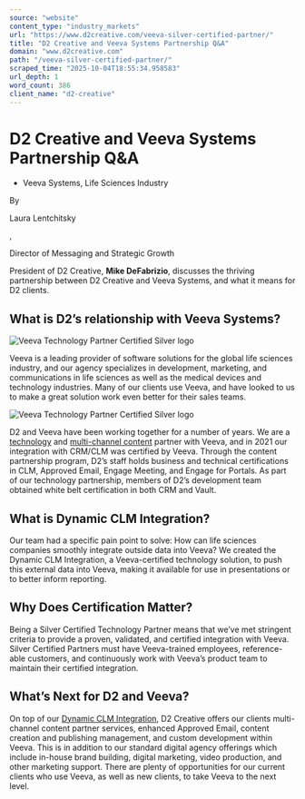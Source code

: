 ```yaml
---
source: "website"
content_type: "industry_markets"
url: "https://www.d2creative.com/veeva-silver-certified-partner/"
title: "D2 Creative and Veeva Systems Partnership Q&A"
domain: "www.d2creative.com"
path: "/veeva-silver-certified-partner/"
scraped_time: "2025-10-04T18:55:34.958583"
url_depth: 1
word_count: 386
client_name: "d2-creative"
---
```


# D2 Creative and Veeva Systems Partnership Q&A

*   Veeva Systems, Life Sciences Industry

By 

Laura Lentchitsky

, 

Director of Messaging and Strategic Growth

President of D2 Creative, **Mike DeFabrizio**, discusses the thriving partnership between D2 Creative and Veeva Systems, and what it means for D2 clients.

## What is D2’s relationship with Veeva Systems?

![Veeva Technology Partner Certified Silver logo](https://www.d2creative.com/wp-content/uploads/2021/10/veeva-badge@2x.png)

Veeva is a leading provider of software solutions for the global life sciences industry, and our agency specializes in development, marketing, and communications in life sciences as well as the medical devices and technology industries. Many of our clients use Veeva, and have looked to us to make a great solution work even better for their sales teams.

![Veeva Technology Partner Certified Silver logo](https://www.d2creative.com/wp-content/uploads/2021/10/veeva-badge@2x.png)

D2 and Veeva have been working together for a number of years. We are a [technology](https://www.veeva.com/meet-veeva/partners/technology/) and [multi-channel content](https://www.veeva.com/meet-veeva/partners/content/partner-finder/) partner with Veeva, and in 2021 our integration with CRM/CLM was certified by Veeva. Through the content partnership program, D2’s staff holds business and technical certifications in CLM, Approved Email, Engage Meeting, and Engage for Portals. As part of our technology partnership, members of D2’s development team obtained white belt certification in both CRM and Vault.

## What is Dynamic CLM Integration?

Our team had a specific pain point to solve: How can life sciences companies smoothly integrate outside data into Veeva? We created the Dynamic CLM Integration, a Veeva-certified technology solution, to push this external data into Veeva, making it available for use in presentations or to better inform reporting.

## Why Does Certification Matter?

Being a Silver Certified Technology Partner means that we’ve met stringent criteria to provide a proven, validated, and certified integration with Veeva. Silver Certified Partners must have Veeva-trained employees, reference-able customers, and continuously work with Veeva’s product team to maintain their certified integration.

## What’s Next for D2 and Veeva?

On top of our [Dynamic CLM Integration](https://mcusercontent.com/60906e5624f1e979f0724c02a/files/4aec5c6d-666f-1ec4-a5b4-d2b20da15fd8/Veeva_Dynamic_CLM_Integration_sell_sheet___D2_Creative.pdf), D2 Creative offers our clients multi-channel content partner services, enhanced Approved Email, content creation and publishing management, and custom development within Veeva. This is in addition to our standard digital agency offerings which include in-house brand building, digital marketing, video production, and other marketing support. There are plenty of opportunities for our current clients who use Veeva, as well as new clients, to take Veeva to the next level.